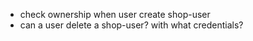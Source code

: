 - check ownership when user create shop-user
- can a user delete a shop-user? with what credentials?
